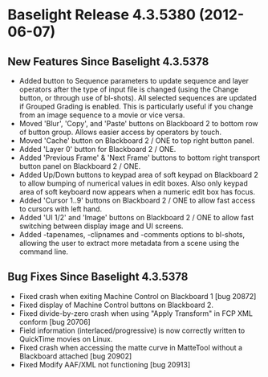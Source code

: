 # Baselight Release 4.3.5380 (2012-06-07)



## New Features Since Baselight 4.3.5378

* Added button to Sequence parameters to update sequence and layer operators after the type of input file is changed (using the Change button, or through use of bl-shots). All selected sequences are updated if Grouped Grading is enabled. This is particularly useful if you change from an image sequence to a movie or vice versa.
* Moved 'Blur', 'Copy', and 'Paste' buttons on Blackboard 2 to bottom row of button group. Allows easier access by operators by touch.
* Moved 'Cache' button on Blackboard 2 / ONE to top right button panel.
* Added 'Layer 0' button for Blackboard 2 / ONE.
* Added 'Previous Frame' & 'Next Frame' buttons to bottom right transport button panel on Blackboard 2 / ONE.
* Added Up/Down buttons to keypad area of soft keypad on Blackboard 2 to allow bumping of numerical values in edit boxes. Also only keypad area of soft keyboard now appears when a numeric edit box has focus.
* Added 'Cursor 1..9' buttons on Blackboard 2 / ONE to allow fast access to cursors with left hand.
* Added 'UI 1/2' and 'Image' buttons on Blackboard 2 / ONE to allow fast switching between display image and UI screens.
* Added -tapenames, -clipnames and -comments options to bl-shots, allowing the user to extract more metadata from a scene using the command line.

## Bug Fixes Since Baselight 4.3.5378

* Fixed crash when exiting Machine Control on Blackboard 1 \[bug 20872]
* Fixed display of Machine Control buttons on Blackboard 2.
* Fixed divide-by-zero crash when using "Apply Transform" in FCP XML conform \[bug 20706]
* Field information (interlaced/progressive) is now correctly written to QuickTime movies on Linux.
* Fixed crash when accessing the matte curve in MatteTool without a Blackboard attached \[bug 20902]
* Fixed Modify AAF/XML not functioning \[bug 20913]
